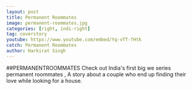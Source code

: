 ```yaml
---
layout: post
title: Permanent Roommates
image: permanent-roommates.jpg
categories: [right, indi-right]
tag: coverstory
youtube: https://www.youtube.com/embed/Yq-vTT-fHtk
catch: Permanent Roommates
author: Harkirat Singh
---
```

##PERMANENTROOMMATES
Check out India's first big we series permanent roommates , A story about a couple who end up finding their love while looking for a house.